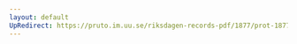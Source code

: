 ```yaml
---
layout: default
UpRedirect: https://pruto.im.uu.se/riksdagen-records-pdf/1877/prot-1877--ak--038/prot-1877--ak--038_003.pdf
---
```


